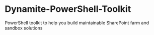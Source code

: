 Dynamite-PowerShell-Toolkit
===========================

PowerShell toolkit to help you build maintainable SharePoint farm and sandbox solutions
